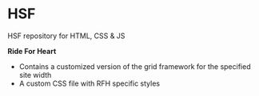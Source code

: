 # HSF
HSF repository for HTML, CSS &amp; JS

<b>Ride For Heart</b>
<ul>
<li>Contains a customized version of the grid framework for the specified site width</li>
<li>A custom CSS file with RFH specific styles</li>
</ul>

